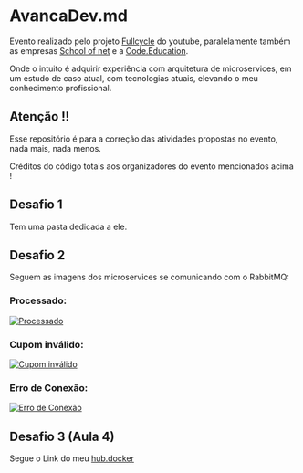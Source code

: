 # AvancaDev.md

Evento realizado pelo projeto [Fullcycle](https://www.youtube.com/channel/UCMUoZehUZBhLb8XaTc8TQrA "Fullcycle") do youtube, paralelamente também as empresas [School of net](https://www.schoolofnet.com/ "School of net") e a [Code.Education](https://code.education/ "Code.Education").

Onde o intuito é adquirir experiência com arquitetura de microservices, em um estudo de caso atual,  com tecnologias atuais, elevando o meu conhecimento profissional.

## Atenção !!
Esse repositório é para a correção das atividades propostas no evento, nada mais, nada menos.

Créditos do código totais aos organizadores do evento mencionados acima !

## Desafio 1
Tem uma pasta dedicada a ele.

## Desafio 2

Seguem as imagens dos microservices se comunicando com o RabbitMQ:

### Processado:
[![Processado](https://i.imgur.com/ll3hAPO.png "Processado")](https://i.imgur.com/ll3hAPO.png "Processado")

### Cupom inválido:
[![Cupom inválido](https://i.imgur.com/ifVRJdz.png "Cupom inválido")](https://i.imgur.com/ifVRJdz.png "Cupom inválido")

### Erro de Conexão:
[![Erro de Conexão](https://i.imgur.com/mDVMBD9.png "Erro de Conexão")](https://i.imgur.com/mDVMBD9.png "Erro de Conexão")

## Desafio 3 (Aula 4)
Segue o Link do meu [hub.docker](https://hub.docker.com/r/wy7images/avancadev "hub.docker")
